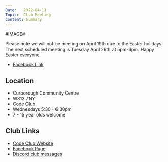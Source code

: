 ```yaml
---
Date:   2022-04-13
Topic:  Club Meeting
Content: Summary
---
```

#IMAGE#

Please note we will not be meeting on April 19th due to the Easter holidays. The next scheduled meeting is Tuesday April 26th at 5pm-6pm. Happy Easter everyone.

* [Facebook Link](https://www.facebook.com/1481985248595237/posts/4768058389987890/)

## Location

* Curborough Community Centre
* WS13 7NY
* Code Club
* Wednesdays 5:30 - 6:30pm
* 7 - 15 year olds welcome

## Club Links

* [Code Club Website](https://lichfield-code-club.github.io/)
* [Facebook Page](https://www.facebook.com/LichfieldCoders)
* [Discord club messages](https://discord.gg/szz6xGK)
